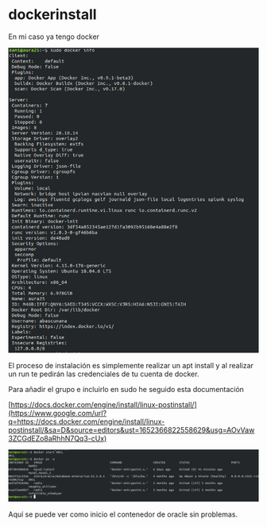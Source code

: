 # dockerinstall


En mi caso ya tengo docker

![](images/image1.png)

El proceso de instalación es simplemente realizar un apt install y al realizar un run te pedirán las credenciales de tu cuenta de docker.

Para añadir el grupo e incluirlo en sudo he seguido esta documentación

[https://docs.docker.com/engine/install/linux-postinstall/](https://www.google.com/url?q=https://docs.docker.com/engine/install/linux-postinstall/&sa=D&source=editors&ust=1652366822558629&usg=AOvVaw3ZCGdEZo8aRhhN7Qq3-cUx)

![](images/image2.png)

Aquí se puede ver como inicio el contenedor de oracle sin problemas.
